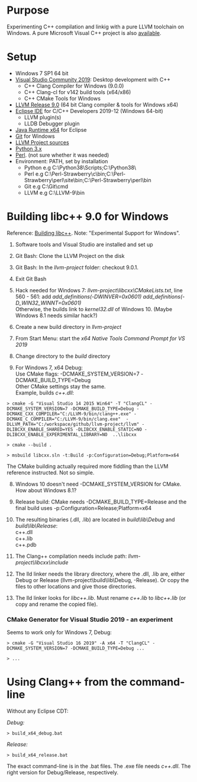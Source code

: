 # Purpose

Experimenting C++ compilation and linkig with a pure LLVM toolchain on Windows. 
A pure Microsoft Visual C++ project is also [available](../VStudio_2019).

# Setup

* Windows 7 SP1 64 bit
* [Visual Studio Community 2019](https://visualstudio.microsoft.com/): Desktop development with C++ 
   * C++ Clang Compiler for Windows (9.0.0)
   * C++ Clang-cl for v142 build tools (x64/x86)
   * C++ CMake Tools for Windows
* [LLVM Release 9.0](http://releases.llvm.org/) (64 bit Clang compiler & tools for Windows x64)
* [Eclipse IDE](https://www.eclipse.org/downloads/) for C/C++ Developers 2019-12 (Windows 64-bit)
   * LLVM plugin(s)
   * LLDB Debugger plugin
* [Java Runtime x64](https://jdk.java.net/) for Eclipse
* [Git](https://git-scm.com/) for Windows
* [LLVM Project sources](http://llvm.org/docs/GettingStarted.html#checkout)
* [Python 3.x](https://www.python.org/downloads/windows/)
* [Perl](http://strawberryperl.com/). (not sure whether it was needed)
* Environment: PATH, set by installation
   * Python e.g C:\Python38\Scripts\;C:\Python38\
   * Perl e.g C:\Perl-Strawberry\c\bin;C:\Perl-Strawberry\perl\site\bin;C:\Perl-Strawberry\perl\bin
   * Git e.g C:\Git\cmd
   * LLVM e.g C:\LLVM-9\bin

# Building libc++ 9.0 for Windows

Reference: [Building libc++](https://libcxx.llvm.org/docs/BuildingLibcxx.html). Note: "Experimental Support for Windows".

1. Software tools and Visual Studio are installed and set up
1. Git Bash: Clone the LLVM Project on the disk
2. Git Bash: In the *llvm-project* folder: checkout 9.0.1. 
3. Exit Git Bash

4. Hack needed for Windows 7: *llvm-project\libcxx\CMakeLists.txt*, line 560 - 561: add *add_definitions(-DWINVER=0x0601)*
 *add_definitions(-D_WIN32_WINNT=0x0601)*  
  Otherwise, the builds link to *kernel32.dll* of Windows 10. (Maybe Windows 8.1 needs similar hack?)

5. Create a new build directory in *llvm-project*
6. From Start Menu: start the *x64 Native Tools Command Prompt for VS 2019*
7. Change directory to the *build* directory
7. For Windows 7, x64 Debug:  
   Use CMake flags: -DCMAKE_SYSTEM_VERSION=7 -DCMAKE_BUILD_TYPE=Debug  
   Other CMake settings stay the same.  
   Example, builds *c++.dll*:
```
> cmake -G "Visual Studio 14 2015 Win64" -T "ClangCL" -DCMAKE_SYSTEM_VERSION=7 -DCMAKE_BUILD_TYPE=Debug -DCMAKE_CXX_COMPILER="C:/LLVM-9/bin/clang++.exe" -DCMAKE_C_COMPILER="C:/LLVM-9/bin/clang.exe"  -DLLVM_PATH="C:/workspace/github/llvm-project/llvm" -DLIBCXX_ENABLE_SHARED=YES -DLIBCXX_ENABLE_STATIC=NO -DLIBCXX_ENABLE_EXPERIMENTAL_LIBRARY=NO  ..\libcxx

> cmake --build .

> msbuild libcxx.sln -t:Build -p:Configuration=Debug;Platform=x64
```
  The CMake building actually required more fiddling than the LLVM reference instructed. Not so simple.

8. Windows 10 doesn't need -DCMAKE_SYSTEM_VERSION for CMake. How about Windows 8.1?
9. Release build: CMake needs -DCMAKE_BUILD_TYPE=Release and the final build uses -p:Configuration=Release;Platform=x64 
10. The resulting binaries (.dll, .lib) are located in *build\lib\Debug* and *build\lib\Release*:  
    c++.dll  
    c++.lib  
    c++.pdb

11. The Clang++ compilation needs include path: *llvm-project\libcxx\include*
12. The lld linker needs the library directory, where the .dll, .lib are, either Debug or Release (llvm-project\build\lib\Debug, -Release).
Or copy the files to other locations and give those directories.

13. The lld linker looks for *libc++.lib*. Must rename *c++.lib* to *libc++.lib* (or copy and rename the copied file).


### CMake Generator for Visual Studio 2019 - an experiment

Seems to work only for Windows 7, Debug:

```
> cmake -G "Visual Studio 16 2019" -A x64 -T "ClangCL" -DCMAKE_SYSTEM_VERSION=7 -DCMAKE_BUILD_TYPE=Debug ...

> ...

```
# Using Clang++ from the command-line

Without any Eclipse CDT:  

*Debug:*  
```
> build_x64_debug.bat
```
*Release:*  
```
> build_x64_release.bat
```
The exact command-line is in the .bat files.
The .exe file needs *c++.dll*. The right version for Debug/Release, respectively.
